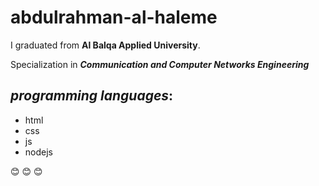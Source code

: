 # abdulrahman-al-haleme
I graduated from **Al Balqa Applied University**. 

Specialization in ***Communication and Computer Networks Engineering***

## *programming languages*:

+ html
+ css
+ js
+ nodejs

😊 😊 😊
